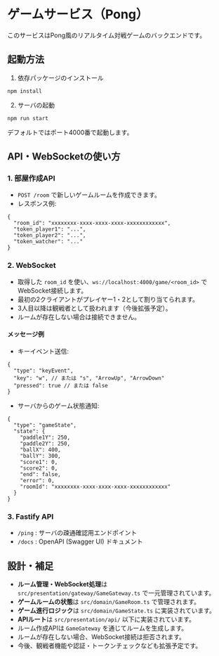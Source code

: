 # ゲームサービス（Pong）

このサービスはPong風のリアルタイム対戦ゲームのバックエンドです。

## 起動方法

1. 依存パッケージのインストール

```
npm install
```

2. サーバの起動

```
npm run start
```

デフォルトではポート4000番で起動します。

## API・WebSocketの使い方

### 1. 部屋作成API

- `POST /room` で新しいゲームルームを作成できます。
- レスポンス例:

```
{
  "room_id": "xxxxxxxx-xxxx-xxxx-xxxx-xxxxxxxxxxxx",
  "token_player1": "...",
  "token_player2": "...",
  "token_watcher": "..."
}
```

### 2. WebSocket

- 取得した `room_id` を使い、`ws://localhost:4000/game/<room_id>` でWebSocket接続します。
- 最初の2クライアントがプレイヤー1・2として割り当てられます。
- 3人目以降は観戦者として扱われます（今後拡張予定）。
- ルームが存在しない場合は接続できません。

#### メッセージ例

- キーイベント送信:

```
{
  "type": "keyEvent",
  "key": "w", // または "s", "ArrowUp", "ArrowDown"
  "pressed": true // または false
}
```

- サーバからのゲーム状態通知:

```
{
  "type": "gameState",
  "state": {
    "paddle1Y": 250,
    "paddle2Y": 250,
    "ballX": 400,
    "ballY": 300,
    "score1": 0,
    "score2": 0,
    "end": false,
    "error": 0,
    "roomId": "xxxxxxxx-xxxx-xxxx-xxxx-xxxxxxxxxxxx"
  }
}
```

### 3. Fastify API

- `/ping` : サーバの疎通確認用エンドポイント
- `/docs` : OpenAPI (Swagger UI) ドキュメント

## 設計・補足

- **ルーム管理・WebSocket処理**は `src/presentation/gateway/GameGateway.ts` で一元管理されています。
- **ゲームルームの状態**は `src/domain/GameRoom.ts` で管理されます。
- **ゲーム進行ロジック**は `src/domain/GameState.ts` に実装されています。
- **APIルート**は `src/presentation/api/` 以下に実装されています。
- ルーム作成APIは `GameGateway` を通じてルームを生成します。
- ルームが存在しない場合、WebSocket接続は拒否されます。
- 今後、観戦者機能や認証・トークンチェックなども拡張予定です。

